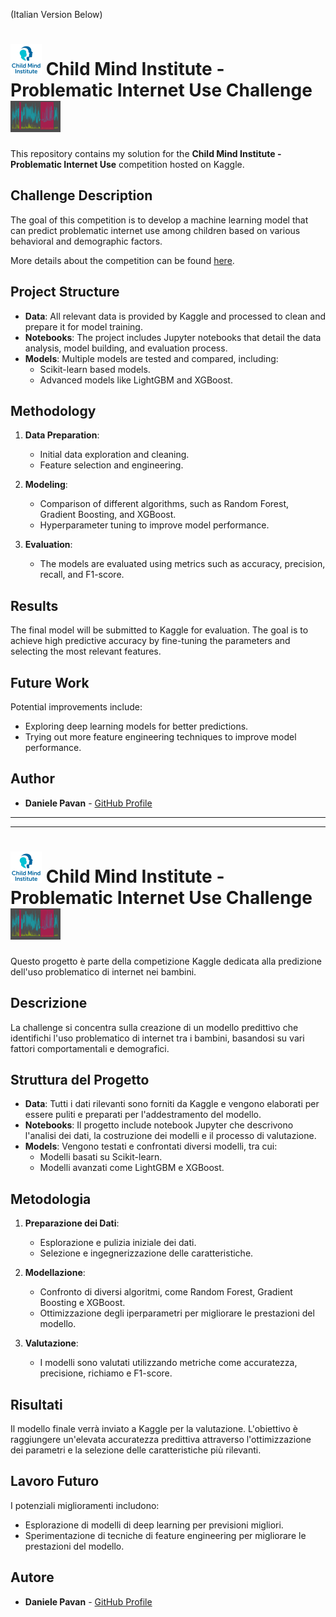 (Italian Version Below)
# <img src="thumbnail.jpg" width="50" height="50" alt="Child Mind Institute logo"> Child Mind Institute - Problematic Internet Use Challenge  <img src="header.png" width="80" height="50" alt="Header Image">

This repository contains my solution for the **Child Mind Institute - Problematic Internet Use** competition hosted on Kaggle.

## Challenge Description
The goal of this competition is to develop a machine learning model that can predict problematic internet use among children based on various behavioral and demographic factors.

More details about the competition can be found [here](https://www.kaggle.com/competitions/child-mind-institute-problematic-internet-use).

## Project Structure
- **Data**: All relevant data is provided by Kaggle and processed to clean and prepare it for model training.
- **Notebooks**: The project includes Jupyter notebooks that detail the data analysis, model building, and evaluation process.
- **Models**: Multiple models are tested and compared, including:
  - Scikit-learn based models.
  - Advanced models like LightGBM and XGBoost.

## Methodology
1. **Data Preparation**:
   - Initial data exploration and cleaning.
   - Feature selection and engineering.
   
2. **Modeling**:
   - Comparison of different algorithms, such as Random Forest, Gradient Boosting, and XGBoost.
   - Hyperparameter tuning to improve model performance.

3. **Evaluation**:
   - The models are evaluated using metrics such as accuracy, precision, recall, and F1-score.

## Results
The final model will be submitted to Kaggle for evaluation. The goal is to achieve high predictive accuracy by fine-tuning the parameters and selecting the most relevant features.

## Future Work
Potential improvements include:
- Exploring deep learning models for better predictions.
- Trying out more feature engineering techniques to improve model performance.

## Author
- **Daniele Pavan** - [GitHub Profile](https://github.com/PavanDaniele)


***
---

# <img src="thumbnail.jpg" width="50" height="50" alt="Child Mind Institute logo"> Child Mind Institute - Problematic Internet Use Challenge  <img src="header.png" width="80" height="50" alt="Header Image">

Questo progetto è parte della competizione Kaggle dedicata alla predizione dell'uso problematico di internet nei bambini.

## Descrizione
La challenge si concentra sulla creazione di un modello predittivo che identifichi  l'uso problematico di internet tra i bambini, basandosi su vari fattori comportamentali e demografici.

## Struttura del Progetto
- **Data**: Tutti i dati rilevanti sono forniti da Kaggle e vengono elaborati per essere puliti e preparati per l'addestramento del modello.
- **Notebooks**: Il progetto include notebook Jupyter che descrivono l'analisi dei dati, la costruzione dei modelli e il processo di valutazione.
- **Models**: Vengono testati e confrontati diversi modelli, tra cui:
  - Modelli basati su Scikit-learn.
  - Modelli avanzati come LightGBM e XGBoost.

 ## Metodologia
1. **Preparazione dei Dati**:
   - Esplorazione e pulizia iniziale dei dati.
   - Selezione e ingegnerizzazione delle caratteristiche.
   
2. **Modellazione**:
   - Confronto di diversi algoritmi, come Random Forest, Gradient Boosting e XGBoost.
   - Ottimizzazione degli iperparametri per migliorare le prestazioni del modello.

3. **Valutazione**:
   - I modelli sono valutati utilizzando metriche come accuratezza, precisione, richiamo e F1-score.

## Risultati
Il modello finale verrà inviato a Kaggle per la valutazione. L'obiettivo è raggiungere un'elevata accuratezza predittiva attraverso l'ottimizzazione dei parametri e la selezione delle caratteristiche più rilevanti.

## Lavoro Futuro
I potenziali miglioramenti includono:
- Esplorazione di modelli di deep learning per previsioni migliori.
- Sperimentazione di tecniche di feature engineering per migliorare le prestazioni del modello.

## Autore
- **Daniele Pavan** - [GitHub Profile](https://github.com/PavanDaniele)
